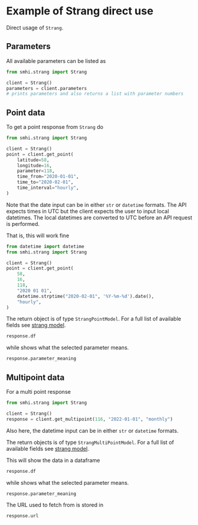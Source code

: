 # Example of Strang direct use

Direct usage of `Strang`.

## Parameters

All available parameters can be listed as

```python
from smhi.strang import Strang

client = Strang()
parameters = client.parameters
# prints parameters and also returns a list with parameter numbers
```

## Point data

To get a point response from `Strang` do

```python
from smhi.strang import Strang

client = Strang()
point = client.get_point(
    latitude=58,
    longitude=16,
    parameter=118,
    time_from="2020-01-01",
    time_to="2020-02-01",
    time_interval="hourly",
)
```

Note that the date input can be in either `str` or `datetime` formats.
The API expects times in UTC but the client expects the user to input
local datetimes. The local datetimes are converted to UTC before an API request
is performed.

That is, this will work fine

```python
from datetime import datetime
from smhi.strang import Strang

client = Strang()
point = client.get_point(
    58,
    16,
    118,
    "2020 01 01",
    datetime.strptime("2020-02-01", '%Y-%m-%d').date(),
    "hourly",
)
```

The return object is of type `StrangPointModel`. For a full list of available
fields see [strang model](/ifk-smhi/strang-model/).

```python
response.df
```

while shows what the selected parameter means.

```python
response.parameter_meaning
```

## Multipoint data

For a multi point response

```python
from smhi.strang import Strang

client = Strang()
response = client.get_multipoint(116, "2022-01-01", "monthly")
```

Also here, the datetime input can be in either `str` or `datetime` formats.

The return objects is of type `StrangMultiPointModel`.
For a full list of available fields see
[strang model](/ifk-smhi/strang-model/).

This will show the data in a dataframe

```python
response.df
```

while shows what the selected parameter means.

```python
response.parameter_meaning
```

The URL used to fetch from is stored in

```python
response.url
```
